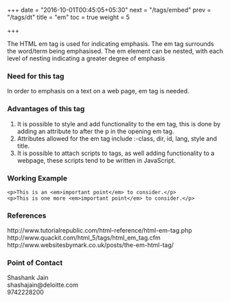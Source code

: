 +++
date = "2016-10-01T00:45:05+05:30"
next = "/tags/embed"
prev = "/tags/dt"
title = "em"
toc = true
weight = 5

+++

The HTML em tag is used for indicating emphasis. The em tag surrounds the word/term being emphasised. The em element can be nested, with each level of nesting indicating a greater degree of emphasis

<h3>Need for this tag</h3>
In order to emphasis on a text on a web page, em tag is needed.

<h3>Advantages of this tag</h3>
<ol>
  <li>It is possible to style and add functionality to the em tag, this is done by adding an attribute to after the p in the opening em tag.</li>
  <li>Attributes allowed for the em tag include :-class, dir, id, lang, style and title.</li>
  <li>It is possible to attach scripts to tags, as well adding functionality to a webpage, these scripts tend to be written in JavaScript.</li>
</ol>

<h3>Working Example</h3>

    <p>This is an <em>important point</em> to consider.</p>
    <p>This is one more <em>important point</em> to consider.</p>

<h3>References</h3>
http://www.tutorialrepublic.com/html-reference/html-em-tag.php
<br>
http://www.quackit.com/html_5/tags/html_em_tag.cfm
<br>
http://www.websitesbymark.co.uk/posts/the-em-html-tag/
<h3>Point of Contact</h3>
Shashank Jain <br>
shashajain@deloitte.com <br>
9742228200
